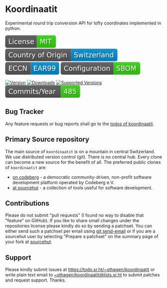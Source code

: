 # Koordinaatit

Experimental round trip conversion API for lofty coordinates implemented in python.

[![license](badges/license-spdx-mit.svg)](https://git.sr.ht/~sthagen/koordinaatit/tree/default/item/LICENSE)
[![Country of Origin](badges/country-of-origin-name-switzerland-neutral.svg)](https://git.sr.ht/~sthagen/koordinaatit/tree/default/item/COUNTRY-OF-ORIGIN)
[![Export Classification Control Number (ECCN)](badges/export-control-classification-number_eccn-ear99-neutral.svg)](https://git.sr.ht/~sthagen/koordinaatit/tree/default/item/EXPORT-CONTROL-CLASSIFICATION-NUMBER)
[![Configuration](badges/configuration-sbom.svg)](third-party/index.html)

[![Version](https://img.shields.io/pypi/v/koordinaatit.svg?style=flat)](https://pypi.python.org/pypi/koordinaatit/)
[![Downloads](https://static.pepy.tech/badge/koordinaatit/month)](https://pepy.tech/project/koordinaatit)
[![Supported Versions](https://img.shields.io/pypi/pyversions/koordinaatit.svg?style=flat)](https://pypi.python.org/pypi/koordinaatit/)
[![Maintenance Status](docs/badges/commits-per-year.svg)](https://git.sr.ht/~sthagen/koordinaatit/log)

## Bug Tracker

Any feature requests or bug reports shall go to the [todos of koordinaatit](https://todo.sr.ht/~sthagen/koordinaatit).

## Primary Source repository

The main source of `koordinaatit` is on a mountain in central Switzerland.
We use distributed version control (git).
There is no central hub.
Every clone can become a new source for the benefit of all.
The preferred public clones of `koordinaatit` are:

* [on codeberg](https://codeberg.org/sthagen/koordinaatit) - a democratic community-driven, non-profit software development platform operated by Codeberg e.V.
* [at sourcehut](https://git.sr.ht/~sthagen/koordinaatit) - a collection of tools useful for software development.

## Contributions

Please do not submit "pull requests" (I found no way to disable that "feature" on GitHub).
If you like to share small changes under the repositories license please kindly do so by sending a patchset.
You can either send such a patchset per email using [git send-email](https://git-send-email.io) or 
if you are a sourcehut user by selecting "Prepare a patchset" on the summary page of your fork at [sourcehut](https://git.sr.ht/).

## Support

Please kindly submit issues at <https://todo.sr.ht/~sthagen/koordinaatit> or write plain text email to <~sthagen/koordinaatit@lists.sr.ht> to submit patches and request support. Thanks.
